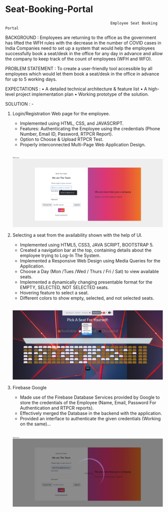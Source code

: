 # Seat-Booking-Portal
                                                   Employee Seat Booking Portal
BACKGROUND :
Employees are returning to the office as the government has lifted the WFH rules with
the decrease in the number of COVID cases in India Companies need to set up a system that would
help the employees successfully book a seat/desk in the office for any day in advance and allow the
company to keep track of the count of employees (WFH and WFO).


PROBLEM STATEMENT :
To create a user-friendly tool accessible by all employees which would let them
book a seat/desk in the office in advance for up to 5 working days.

EXPECTATIONS :
• A detailed technical architecture & feature list
• A high-level project implementation plan
• Working prototype of the solution.

SOLUTION : -

1) Login/Registration Web page for the employee.

    * Implemented using HTML, CSS, and JAVASCRIPT.
    * Features: Authenticating the Employee using the credentials (Phone Number, Email ID, Password, RTPCR Report).
    * Option to Choose & Upload RTPCR Test.
    * Properly interconnected Multi-Page Web Application Design.
    
    <br>
    
    ![](https://github.com/nainshree-raj/Seat-Booking-Portal/blob/main/Screenshot%20(23).png)
 
2) Selecting a seat from the availability shown with the help of UI.

    * Implemented using HTML5, CSS3, JAVA SCRIPT, BOOTSTRAP 5.
    * Created a navigation bar at the top, containing details about the employee trying to Log-In The System.
    * Implemented a Responsive Web Design using Media Queries for the Application.
    * Choose a Day (Mon /Tues /Wed / Thurs / Fri / Sat) to view available seats.
    * Implemented a dynamically changing presentable format for the EMPTY, SELECTED, NOT SELECTED seats.
    * Hovering feature to select a seat.
    * Different colors to show empty, selected, and not selected seats.
    
    <br>
    
    ![](https://github.com/nainshree-raj/Seat-Booking-Portal/blob/main/Screenshot%20(25).png)
  
3) Firebase Google 

    * Made use of the Firebase Database Services provided by Google to store the credentials of the Employee (Name, Email, Password For Authentication and RTPCR
      reports).
    * Effectively merged the Database in the backend with the application.
    * Provided an interface to authenticate the given credentials (Working on the same)...
    
    <br>
    
    ![](https://github.com/nainshree-raj/Seat-Booking-Portal/blob/main/Screenshot%20(24).png)
